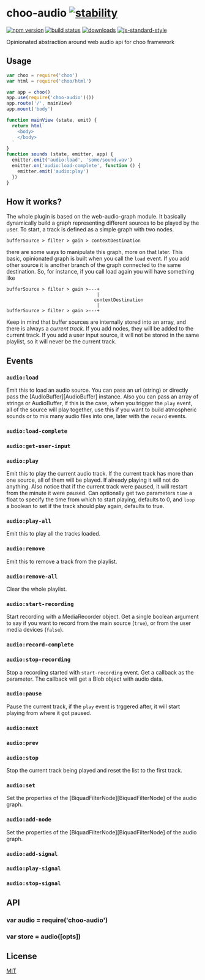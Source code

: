 # choo-audio [![stability][0]][1]
[![npm version][2]][3] [![build status][4]][5]
[![downloads][8]][9] [![js-standard-style][10]][11]

Opinionated abstraction around web audio api for choo framework

## Usage

```js
var choo = require('choo')
var html = require('choo/html')

var app = choo()
app.use(require('choo-audio')())
app.route('/', mainView)
app.mount('body')

function mainView (state, emit) {
  return html`
    <body>
    </body>
  `
}
function sounds (state, emitter, app) {
  emitter.emit('audio:load', 'some/sound.wav')
  emitter.on('audio:load-complete', function () {
    emitter.emit('audio:play')
  })
}
```

## How it works?

The whole plugin is based on the web-audio-graph module. It basically dynamically 
build a graph representing different sources to be played by the user. 
To start, a track is defined as a simple graph with two nodes.

```text
bufferSource > filter > gain > contextDestination
```

there are some ways to manipulate this graph, more on that later. 
This basic, opinionated graph is built when you call the `load` event. If you add 
other source it is another branch of the graph connected to the same destination.
So, for instance, if you call load again you will have something like

```text
bufferSource > filter > gain >---+ 
                                 |
                                contextDestination
                                 |
bufferSource > filter > gain >---+
```

Keep in mind that buffer sources are internally stored into an array, and there 
is always a _current track_. If you add nodes, they will be added to the current 
track. If you add a user input source, it will not be stored in the same playlist, 
so it will never be the current track.

## Events
### `audio:load`
Emit this to load an audio source. You can pass an url (string) or directly pass 
the [AudioBuffer][AudioBuffer] instance. Also you can pass an array of strings 
or AudioBuffer, if this is the case, when you trigger the `play` event, all of 
the source will play together, use this if you want to build atmospheric sounds or 
to mix many audio files into one, later with the `record` events.

### `audio:load-complete`
### `audio:get-user-input`

### `audio:play`
Emit this to play the current audio track. If the current track has more than 
one source, all of them will be played. If already playing it will not do anything. 
Also notice that if the current track were paused, it will restart from the minute 
it were paused. Can optionally get two parameters `time` a float to specify the 
time from which to start playing, defaults to 0, and `loop` a boolean to set if 
the track should play again, defaults to true.

### `audio:play-all`
Emit this to play all the tracks loaded.

### `audio:remove`
Emit this to remove a track from the playlist.

### `audio:remove-all`
Clear the whole playlist.

### `audio:start-recording`
Start recording with a MediaRecorder object. Get a single boolean argument to say 
if you want to record from the main source (`true`), or from the user media devices 
(`false`).

### `audio:record-complete`

### `audio:stop-recording`
Stop a recording started with `start-recording` event. Get a callback as the 
parameter. The callback will get a Blob object with audio data.

### `audio:pause`
Pause the current track,   if the `play` event is trggered after, it will start 
playing from where it got paused.

### `audio:next`
### `audio:prev`

### `audio:stop`
Stop the current track being played and reset the list to the first track.

### `audio:set`
Set the properties of the [BiquadFilterNode][BiquadFilterNode] of the audio graph.

### `audio:add-node`
Set the properties of the [BiquadFilterNode][BiquadFilterNode] of the audio graph.

### `audio:add-signal`
### `audio:play-signal`
### `audio:stop-signal`

## API
### var audio = require('choo-audio')
### var store = audio([opts])

## License
[MIT](/LICENSE)

[0]: https://img.shields.io/badge/stability-experimental-orange.svg?style=flat-square
[1]: https://nodejs.org/api/documentation.html#documentation_stability_index
[2]: https://img.shields.io/npm/v/choo-audio.svg?style=flat-square
[3]: https://npmjs.org/package/choo-audio
[4]: https://img.shields.io/travis/YerkoPalma/choo-audio/master.svg?style=flat-square
[5]: https://travis-ci.org/YerkoPalma/choo-audio
[6]: https://img.shields.io/codecov/c/github/YerkoPalma/choo-audio/master.svg?style=flat-square
[7]: https://codecov.io/github/YerkoPalma/choo-audio
[8]: http://img.shields.io/npm/dm/choo-audio.svg?style=flat-square
[9]: https://npmjs.org/package/choo-audio
[10]: https://img.shields.io/badge/code%20style-standard-brightgreen.svg?style=flat-square
[11]: https://github.com/feross/standard
